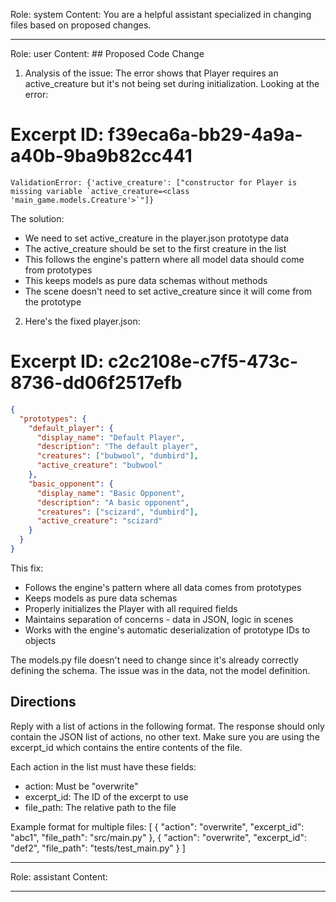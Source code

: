 Role: system
Content: You are a helpful assistant specialized in changing files based on proposed changes.
__________________
Role: user
Content: ## Proposed Code Change
1. Analysis of the issue:
The error shows that Player requires an active_creature but it's not being set during initialization. Looking at the error:
# Excerpt ID: f39eca6a-bb29-4a9a-a40b-9ba9b82cc441
```
ValidationError: {'active_creature': ["constructor for Player is missing variable `active_creature=<class 'main_game.models.Creature'>`"]}
```

The solution:
- We need to set active_creature in the player.json prototype data
- The active_creature should be set to the first creature in the list
- This follows the engine's pattern where all model data should come from prototypes
- This keeps models as pure data schemas without methods
- The scene doesn't need to set active_creature since it will come from the prototype

2. Here's the fixed player.json:

# Excerpt ID: c2c2108e-c7f5-473c-8736-dd06f2517efb
```json main_game/content/player.json
{
  "prototypes": {
    "default_player": {
      "display_name": "Default Player",
      "description": "The default player",
      "creatures": ["bubwool", "dumbird"],
      "active_creature": "bubwool"
    },
    "basic_opponent": {
      "display_name": "Basic Opponent",
      "description": "A basic opponent",
      "creatures": ["scizard", "dumbird"],
      "active_creature": "scizard"
    }
  }
}
```

This fix:
- Follows the engine's pattern where all data comes from prototypes
- Keeps models as pure data schemas
- Properly initializes the Player with all required fields
- Maintains separation of concerns - data in JSON, logic in scenes
- Works with the engine's automatic deserialization of prototype IDs to objects

The models.py file doesn't need to change since it's already correctly defining the schema. The issue was in the data, not the model definition.

## Directions
Reply with a list of actions in the following format. The response should only contain the JSON list of actions, no other text.
Make sure you are using the excerpt_id which contains the entire contents of the file.

Each action in the list must have these fields:
- action: Must be "overwrite"
- excerpt_id: The ID of the excerpt to use
- file_path: The relative path to the file

Example format for multiple files:
[
    {
        "action": "overwrite",
        "excerpt_id": "abc1",
        "file_path": "src/main.py"
    },
    {
        "action": "overwrite",
        "excerpt_id": "def2",
        "file_path": "tests/test_main.py"
    }
]
__________________
Role: assistant
Content: 
__________________
